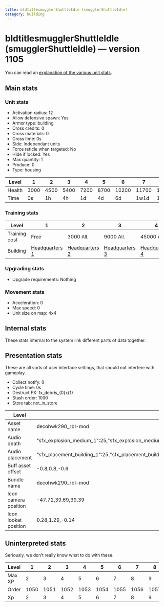 ```yaml
---
title: bldtitlesmugglerShuttleIdle (smugglerShuttleIdle)
category: building
---
```


# bldtitlesmugglerShuttleIdle (smugglerShuttleIdle) — version 1105

You can read an [explanation  of the various unit stats](unitexplained.md).

## Main stats

### Unit stats

  * Activation radius: 12
  * Allow defensive spawn: Yes
  * Armor type: building
  * Cross credits: 0
  * Cross materials: 0
  * Cross time: 0s
  * Side: Independant units
  * Force reticle when targeted: No
  * Hide if locked: Yes
  * Max quantity: 1
  * Produce: 0
  * Type: housing

|Level |1   |2   |3   |4   |5   |6    |7    |8    |9    |10   |
|------|----|----|----|----|----|-----|-----|-----|-----|-----|
|Health|3000|4500|5400|7200|8700|10200|11700|13200|14700|16200|
|Time  |0s  |1h  |4h  |1d  |4d  |6d   |1w1d |1w3d |1w5d |2w   |


### Training stats

|Level        |1                                |2                                |3                                |4                                |5                                |6                                |7                                |8                                |9                                |10                                |
|-------------|---------------------------------|---------------------------------|---------------------------------|---------------------------------|---------------------------------|---------------------------------|---------------------------------|---------------------------------|---------------------------------|----------------------------------|
|Training cost|Free                             |3000 All.                        |9000 All.                        |45000 All.                       |135000 All.                      |275000 All.                      |750000 All.                      |900000 All.                      |1350000 All.                     |3600000 All.                      |
|Building     |[Headquarters 1](smugglerHQ.html)|[Headquarters 2](smugglerHQ.html)|[Headquarters 3](smugglerHQ.html)|[Headquarters 4](smugglerHQ.html)|[Headquarters 5](smugglerHQ.html)|[Headquarters 6](smugglerHQ.html)|[Headquarters 7](smugglerHQ.html)|[Headquarters 8](smugglerHQ.html)|[Headquarters 9](smugglerHQ.html)|[Headquarters 10](smugglerHQ.html)|


### Upgrading stats

  * Upgrade requirements: Nothing

### Movement stats

  * Acceleration: 0
  * Max speed: 0
  * Unit size on map: 4x4

## Internal stats

These stats internal to the system link different parts of data together.


## Presentation stats

These are all sorts of user interface settings, that should not interfere with gameplay.

  * Collect notify: 0
  * Cycle time: 0s
  * Destruct FX: fx_debris_{0}x{1}
  * Stash order: 1000
  * Store tab: not_in_store

|Level               |1                                                                                                                      |2                                                                                                                      |3                                                                                                                      |4                                                                                                                      |5                                                                                                                      |6                                                                                                                      |7                                                                                                                      |8                                                                                                                      |9                                                                                                                      |10                                                                                                                     |
|--------------------|-----------------------------------------------------------------------------------------------------------------------|-----------------------------------------------------------------------------------------------------------------------|-----------------------------------------------------------------------------------------------------------------------|-----------------------------------------------------------------------------------------------------------------------|-----------------------------------------------------------------------------------------------------------------------|-----------------------------------------------------------------------------------------------------------------------|-----------------------------------------------------------------------------------------------------------------------|-----------------------------------------------------------------------------------------------------------------------|-----------------------------------------------------------------------------------------------------------------------|-----------------------------------------------------------------------------------------------------------------------|
|Asset name          |decohwk290_rbl-mod                                                                                                     |decohwk290_rbl-mod                                                                                                     |decohwk290_rbl-mod                                                                                                     |decoyt2400_rbl-mod                                                                                                     |decoyt2400_rbl-mod                                                                                                     |decoyt2400_rbl-mod                                                                                                     |decoyt2400_rbl-mod                                                                                                     |decoyt2400_rbl-mod                                                                                                     |decoyt2400_rbl-mod                                                                                                     |decoyt2400_rbl-mod                                                                                                     |
|Audio death         |"sfx_explosion_medium_1":25,"sfx_explosion_medium_2":25,"sfx_explosion_medium_3":25,"sfx_explosion_medium_4":73        |"sfx_explosion_medium_1":25,"sfx_explosion_medium_2":25,"sfx_explosion_medium_3":25,"sfx_explosion_medium_4":74        |"sfx_explosion_medium_1":25,"sfx_explosion_medium_2":25,"sfx_explosion_medium_3":25,"sfx_explosion_medium_4":75        |"sfx_explosion_medium_1":25,"sfx_explosion_medium_2":25,"sfx_explosion_medium_3":25,"sfx_explosion_medium_4":76        |"sfx_explosion_medium_1":25,"sfx_explosion_medium_2":25,"sfx_explosion_medium_3":25,"sfx_explosion_medium_4":77        |"sfx_explosion_medium_1":25,"sfx_explosion_medium_2":25,"sfx_explosion_medium_3":25,"sfx_explosion_medium_4":78        |"sfx_explosion_medium_1":25,"sfx_explosion_medium_2":25,"sfx_explosion_medium_3":25,"sfx_explosion_medium_4":79        |"sfx_explosion_medium_1":25,"sfx_explosion_medium_2":25,"sfx_explosion_medium_3":25,"sfx_explosion_medium_4":80        |"sfx_explosion_medium_1":25,"sfx_explosion_medium_2":25,"sfx_explosion_medium_3":25,"sfx_explosion_medium_4":81        |"sfx_explosion_medium_1":25,"sfx_explosion_medium_2":25,"sfx_explosion_medium_3":25,"sfx_explosion_medium_4":82        |
|Audio placement     |"sfx_placement_building_1":25,"sfx_placement_building_2":25,"sfx_placement_building_3":25,"sfx_placement_building_4":63|"sfx_placement_building_1":25,"sfx_placement_building_2":25,"sfx_placement_building_3":25,"sfx_placement_building_4":64|"sfx_placement_building_1":25,"sfx_placement_building_2":25,"sfx_placement_building_3":25,"sfx_placement_building_4":65|"sfx_placement_building_1":25,"sfx_placement_building_2":25,"sfx_placement_building_3":25,"sfx_placement_building_4":66|"sfx_placement_building_1":25,"sfx_placement_building_2":25,"sfx_placement_building_3":25,"sfx_placement_building_4":67|"sfx_placement_building_1":25,"sfx_placement_building_2":25,"sfx_placement_building_3":25,"sfx_placement_building_4":68|"sfx_placement_building_1":25,"sfx_placement_building_2":25,"sfx_placement_building_3":25,"sfx_placement_building_4":69|"sfx_placement_building_1":25,"sfx_placement_building_2":25,"sfx_placement_building_3":25,"sfx_placement_building_4":70|"sfx_placement_building_1":25,"sfx_placement_building_2":25,"sfx_placement_building_3":25,"sfx_placement_building_4":71|"sfx_placement_building_1":25,"sfx_placement_building_2":25,"sfx_placement_building_3":25,"sfx_placement_building_4":72|
|Buff asset offset   |-0.8,0.8,-0.6                                                                                                          |-0.8,0.8,-0.6                                                                                                          |-0.8,0.8,-0.6                                                                                                          |-1.4,0.4,-1.4                                                                                                          |-1.4,0.4,-1.4                                                                                                          |-1.4,0.4,-1.4                                                                                                          |-1.4,0.4,-1.4                                                                                                          |-1.4,0.4,-1.4                                                                                                          |-1.4,0.4,-1.4                                                                                                          |-1.4,0.4,-1.4                                                                                                          |
|Bundle name         |decohwk290_rbl-mod                                                                                                     |decohwk290_rbl-mod                                                                                                     |decohwk290_rbl-mod                                                                                                     |decoyt2400_rbl-mod                                                                                                     |decoyt2400_rbl-mod                                                                                                     |decoyt2400_rbl-mod                                                                                                     |decoyt2400_rbl-mod                                                                                                     |decoyt2400_rbl-mod                                                                                                     |decoyt2400_rbl-mod                                                                                                     |decoyt2400_rbl-mod                                                                                                     |
|Icon camera position|-47.72,39.69,39.39                                                                                                     |-47.72,39.69,39.39                                                                                                     |-47.72,39.69,39.39                                                                                                     |-55.25,46.96,45.45                                                                                                     |-55.25,46.96,45.45                                                                                                     |-55.25,46.96,45.45                                                                                                     |-55.25,46.96,45.45                                                                                                     |-55.25,46.96,45.45                                                                                                     |-55.25,46.96,45.45                                                                                                     |-55.25,46.96,45.45                                                                                                     |
|Icon lookat position|0.28,1.29,-0.14                                                                                                        |0.28,1.29,-0.14                                                                                                        |0.28,1.29,-0.14                                                                                                        |0.8,2.13,-0.73                                                                                                         |0.8,2.13,-0.73                                                                                                         |0.8,2.13,-0.73                                                                                                         |0.8,2.13,-0.73                                                                                                         |0.8,2.13,-0.73                                                                                                         |0.8,2.13,-0.73                                                                                                         |0.8,2.13,-0.73                                                                                                         |


## Uninterpreted stats

Seriously, we don't really know what to do with these.

|Level |1   |2   |3   |4   |5   |6   |7   |8   |9   |10  |
|------|----|----|----|----|----|----|----|----|----|----|
|Max XP|2   |3   |4   |5   |6   |7   |8   |9   |10  |11  |
|Order |1050|1051|1052|1053|1054|1055|1056|1057|1058|1059|
|Xp    |2   |3   |4   |5   |6   |7   |8   |9   |10  |11  |


